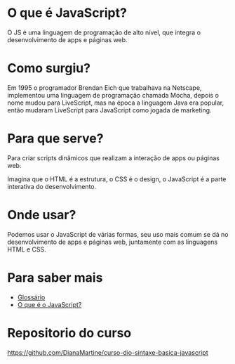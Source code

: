 # O que é JavaScript?
O JS é uma linguagem de programação de alto nível, que integra o desenvolvimento de apps e páginas web.

# Como surgiu?
Em 1995 o programador Brendan Eich que trabalhava na Netscape, implementou uma linguagem de programação chamada Mocha, depois o nome mudou para LiveScript, mas na época a linguagem Java era popular, então mudaram LiveScript para JavaScript como jogada de marketing.

# Para que serve?
Para criar scripts dinâmicos que realizam a interação de apps ou páginas web.

Imagina que o HTML é a estrutura, o CSS é o design, o JavaScript é a parte interativa do desenvolvimento.

# Onde usar?
Podemos usar o JavaScript de várias formas, seu uso mais comum se dá no desenvolvimento de apps e páginas web, juntamente com as linguagens HTML e CSS.

# Para saber mais
- [Glossário](https://developer.mozilla.org/pt-BR/docs/Glossary/JavaScript)
- [O que é o JavaScript?](https://developer.mozilla.org/pt-BR/docs/Learn/JavaScript/First_steps/What_is_JavaScript)

# Repositorio do curso
https://github.com/DianaMartine/curso-dio-sintaxe-basica-javascript
